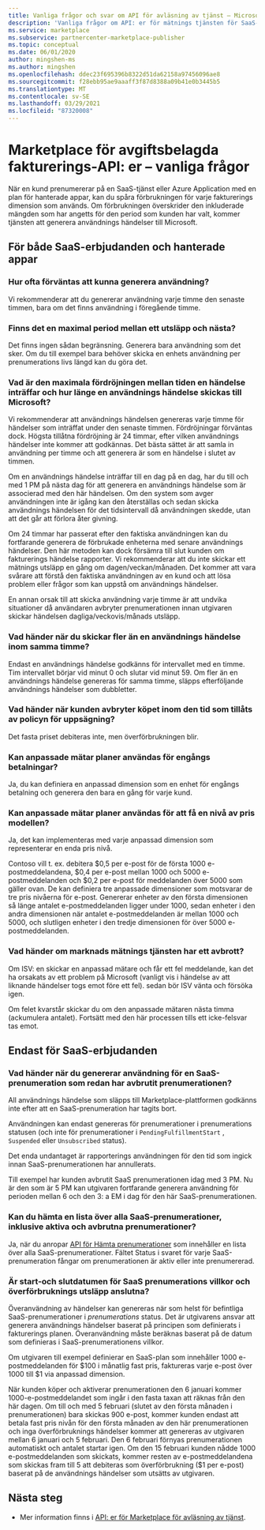 ```yaml
---
title: Vanliga frågor och svar om API för avläsning av tjänst – Microsofts kommersiella marknads platser
description: 'Vanliga frågor om API: er för mätnings tjänsten för SaaS-erbjudanden i Microsoft AppSource och Azure Marketplace.'
ms.service: marketplace
ms.subservice: partnercenter-marketplace-publisher
ms.topic: conceptual
ms.date: 06/01/2020
author: mingshen-ms
ms.author: mingshen
ms.openlocfilehash: ddec23f695396b8322d51da62158a97456096ae8
ms.sourcegitcommit: f28ebb95ae9aaaff3f87d8388a09b41e0b3445b5
ms.translationtype: MT
ms.contentlocale: sv-SE
ms.lasthandoff: 03/29/2021
ms.locfileid: "87320008"
---
```

# <a name="marketplace-metered-billing-apis---faq"></a>Marketplace för avgiftsbelagda fakturerings-API: er – vanliga frågor

När en kund prenumererar på en SaaS-tjänst eller Azure Application med en plan för hanterade appar, kan du spåra förbrukningen för varje fakturerings dimension som används.  Om förbrukningen överskrider den inkluderade mängden som har angetts för den period som kunden har valt, kommer tjänsten att generera användnings händelser till Microsoft.

## <a name="for-both-saas-offers-and-managed-apps"></a>För både SaaS-erbjudanden och hanterade appar

### <a name="how-often-is-it-expected-to-emit-usage"></a>Hur ofta förväntas att kunna generera användning?

Vi rekommenderar att du genererar användning varje timme den senaste timmen, bara om det finns användning i föregående timme.

### <a name="is-there-a-maximal-period-between-one-emission-and-the-next-one"></a>Finns det en maximal period mellan ett utsläpp och nästa?

Det finns ingen sådan begränsning. Generera bara användning som det sker. Om du till exempel bara behöver skicka en enhets användning per prenumerations livs längd kan du göra det.

### <a name="what-is-the-maximum-delay-between-the-time-an-event-occurs-and-the-time-a-usage-event-is-emitted-to-microsoft"></a>Vad är den maximala fördröjningen mellan tiden en händelse inträffar och hur länge en användnings händelse skickas till Microsoft?

Vi rekommenderar att användnings händelsen genereras varje timme för händelser som inträffat under den senaste timmen. Fördröjningar förväntas dock. Högsta tillåtna fördröjning är 24 timmar, efter vilken användnings händelser inte kommer att godkännas. Det bästa sättet är att samla in användning per timme och att generera är som en händelse i slutet av timmen.

Om en användnings händelse inträffar till en dag på en dag, har du till och med 1 PM på nästa dag för att generera en användnings händelse som är associerad med den här händelsen.  Om den system som avger användningen inte är igång kan den återställas och sedan skicka användnings händelsen för det tidsintervall då användningen skedde, utan att det går att förlora åter givning.

Om 24 timmar har passerat efter den faktiska användningen kan du fortfarande generera de förbrukade enheterna med senare användnings händelser.  Den här metoden kan dock försämra till slut kunden om fakturerings händelse rapporter.  Vi rekommenderar att du inte skickar ett mätnings utsläpp en gång om dagen/veckan/månaden.  Det kommer att vara svårare att förstå den faktiska användningen av en kund och att lösa problem eller frågor som kan uppstå om användnings händelser.

En annan orsak till att skicka användning varje timme är att undvika situationer då användaren avbryter prenumerationen innan utgivaren skickar händelsen dagliga/veckovis/månads utsläpp.

### <a name="what-happens-when-you-send-more-than-one-usage-event-in-the-same-hour"></a>Vad händer när du skickar fler än en användnings händelse inom samma timme?

Endast en användnings händelse godkänns för intervallet med en timme. Tim intervallet börjar vid minut 0 och slutar vid minut 59.  Om fler än en användnings händelse genereras för samma timme, släpps efterföljande användnings händelser som dubbletter.

### <a name="what-happens-when-the-customer-cancels-the-purchase-within-the-time-allowed-by-the-cancellation-policy"></a>Vad händer när kunden avbryter köpet inom den tid som tillåts av policyn för uppsägning?

Det fasta priset debiteras inte, men överförbrukningen blir.

### <a name="can-custom-meter-plans-be-used-for-one-time-payments"></a>Kan anpassade mätar planer användas för engångs betalningar?

Ja, du kan definiera en anpassad dimension som en enhet för engångs betalning och generera den bara en gång för varje kund.

### <a name="can-custom-meter-plans-be-used-to-tiered-pricing-model"></a>Kan anpassade mätar planer användas för att få en nivå av pris modellen?

Ja, det kan implementeras med varje anpassad dimension som representerar en enda pris nivå.

Contoso vill t. ex. debitera $0,5 per e-post för de första 1000 e-postmeddelandena, $0,4 per e-post mellan 1000 och 5000 e-postmeddelanden och $0,2 per e-post för meddelanden över 5000 som gäller ovan. De kan definiera tre anpassade dimensioner som motsvarar de tre pris nivåerna för e-post. Genererar enheter av den första dimensionen så länge antalet e-postmeddelanden ligger under 1000, sedan enheter i den andra dimensionen när antalet e-postmeddelanden är mellan 1000 och 5000, och slutligen enheter i den tredje dimensionen för över 5000 e-postmeddelanden.

### <a name="what-happens-if-the-marketplace-metering-service-has-an-outage"></a>Vad händer om marknads mätnings tjänsten har ett avbrott?

Om ISV: en skickar en anpassad mätare och får ett fel meddelande, kan det ha orsakats av ett problem på Microsoft (vanligt vis i händelse av att liknande händelser togs emot före ett fel). sedan bör ISV vänta och försöka igen.

Om felet kvarstår skickar du om den anpassade mätaren nästa timma (ackumulera antalet). Fortsätt med den här processen tills ett icke-felsvar tas emot.

## <a name="for-saas-offers-only"></a>Endast för SaaS-erbjudanden

### <a name="what-happens-when-you-emit-usage-for-a-saas-subscription-that-has-been-unsubscribed-already"></a>Vad händer när du genererar användning för en SaaS-prenumeration som redan har avbrutit prenumerationen?

All användnings händelse som släpps till Marketplace-plattformen godkänns inte efter att en SaaS-prenumeration har tagits bort.

Användningen kan endast genereras för prenumerationer i prenumerations statusen (och inte för prenumerationer i `PendingFulfillmentStart` , `Suspended` eller `Unsubscribed` status).

Det enda undantaget är rapporterings användningen för den tid som ingick innan SaaS-prenumerationen har annullerats.

Till exempel har kunden avbrutit SaaS prenumerationen idag med 3 PM. Nu är den som är 5 PM kan utgivaren fortfarande generera användning för perioden mellan 6 och den 3: a EM i dag för den här SaaS-prenumerationen.

### <a name="can-you-get-a-list-of-all-saas-subscriptions-including-active-and-unsubscribed-subscriptions"></a>Kan du hämta en lista över alla SaaS-prenumerationer, inklusive aktiva och avbrutna prenumerationer?

Ja, när du anropar [API för Hämta prenumerationer](pc-saas-fulfillment-api-v2.md#subscription-apis) som innehåller en lista över alla SaaS-prenumerationer. Fältet Status i svaret för varje SaaS-prenumeration fångar om prenumerationen är aktiv eller inte prenumererad.

### <a name="are-the-start-and-end-dates-of-saas-subscription-term-and-overage-usage-emission-connected"></a>Är start-och slutdatumen för SaaS prenumerations villkor och överförbruknings utsläpp anslutna?

Överanvändning av händelser kan genereras när som helst för befintliga SaaS-prenumerationer i *prenumerations* status. Det är utgivarens ansvar att generera användnings händelser baserat på principen som definierats i fakturerings planen. Överanvändning måste beräknas baserat på de datum som definieras i SaaS-prenumerationens villkor. 

Om utgivaren till exempel definierar en SaaS-plan som innehåller 1000 e-postmeddelanden för $100 i månatlig fast pris, faktureras varje e-post över 1000 till $1 via anpassad dimension.

När kunden köper och aktiverar prenumerationen den 6 januari kommer 1000-e-postmeddelandet som ingår i den fasta taxan att räknas från den här dagen. Om till och med 5 februari (slutet av den första månaden i prenumerationen) bara skickas 900 e-post, kommer kunden endast att betala fast pris nivån för den första månaden av den här prenumerationen och inga överförbruknings händelser kommer att genereras av utgivaren mellan 6 januari och 5 februari. Den 6 februari förnyas prenumerationen automatiskt och antalet startar igen. Om den 15 februari kunden nådde 1000 e-postmeddelanden som skickats, kommer resten av e-postmeddelandena som skickas fram till 5 att debiteras som överförbrukning ($1 per e-post) baserat på de användnings händelser som utsätts av utgivaren.

## <a name="next-steps"></a>Nästa steg

- Mer information finns i [API: er för Marketplace för avläsning av tjänst](./marketplace-metering-service-apis.md).
